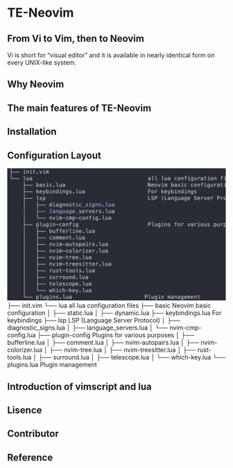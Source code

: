 # TE-Neovim
## From Vi to Vim, then to Neovim
Vi is short for “visual editor” and it is available in nearly identical form on every UNIX-like system. 
## Why Neovim
## The main features of TE-Neovim
## Installation
## Configuration Layout
![Neovim Configuration Layout](./figure/VimConfigarationLayout.png)
├── init.vim
└── lua                                   all lua configuration files
    ├── basic                             Neovim basic configuration
    │   ├── static.lua
    │   ├── dynamic.lua
    ├── keybindings.lua                   For keybindings
    ├── lsp                               LSP (Language Server Protocol) 
    │   ├── diagnostic_signs.lua
    │   ├── language_servers.lua
    │   └── nvim-cmp-config.lua
    ├── plugin-config                     Plugins for various purposes
    │   ├── bufferline.lua
    │   ├── comment.lua
    │   ├── nvim-autopairs.lua
    │   ├── nvim-colorizer.lua
    │   ├── nvim-tree.lua
    │   ├── nvim-treesitter.lua
    │   ├── rust-tools.lua
    │   ├── surround.lua
    │   ├── telescope.lua
    │   └── which-key.lua
    └── plugins.lua                      Plugin management
## Introduction of vimscript and lua
## Lisence
## Contributor
## Reference
